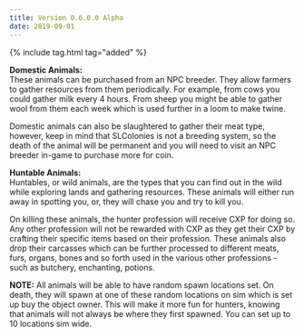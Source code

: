 ```yaml
---
title: Version 0.6.0.0 Alpha
date: 2019-09-01
---
```

{% include tag.html tag="added" %}

**Domestic Animals:**<br>
These animals can be purchased from an NPC breeder. They allow farmers to gather resources from them periodically. For example, from cows you could gather milk every 4 hours. From sheep you might be able to gather wool from them each week which is used further in a loom to make twine.

Domestic animals can also be slaughtered to gather their meat type, however, keep in mind that SLColonies is not a breeding system, so the death of the animal will be permanent and you will need to visit an NPC breeder in-game to purchase more for coin.

**Huntable Animals:**<br>
Huntables, or wild animals, are the types that you can find out in the wild while exploring lands and gathering resources. These animals will either run away in spotting you, or, they will chase you and try to kill you.

On killing these animals, the hunter profession will receive CXP for doing so. Any other profession will not be rewarded with CXP as they get their CXP by crafting their specific items based on their profession. These animals also drop their carcasses which can be further processed to different meats, furs, organs, bones and so forth used in the various other professions - such as butchery, enchanting, potions.

**NOTE:** All animals will be able to have random spawn locations set. On death, they will spawn at one of these random locations on sim which is set up buy the object owner. This will make it more fun for hunters, knowing that animals will not always be where they first spawned. You can set up to 10 locations sim wide.